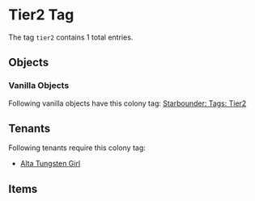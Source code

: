 # Tier2 Tag

The tag `tier2` contains 1 total entries.

## Objects

### Vanilla Objects

Following vanilla objects have this colony tag: [Starbounder: Tags: Tier2](https://starbounder.org/Tag:Tier2)

## Tenants

Following tenants require this colony tag:

- [Alta Tungsten Girl](https://ceterai.github.io/MyEnternia/Wiki/AltaTungstenGirl)

## Items
